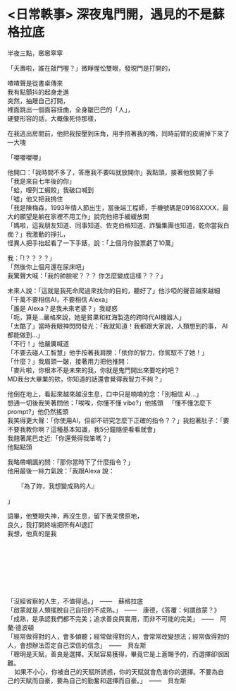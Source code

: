 # <日常軼事> 深夜鬼門開，遇見的不是蘇格拉底

半夜三點，窸窸窣窣  

「夭壽啦，誰在敲門喔？」微睜惺忪雙眼，發現門是打開的，  

喳喳聲是從書桌傳來  
我有點顫抖的起身走進  
突然，抽屜自己打開，  
裡面跳出一個面容扭曲，全身皺巴巴的「人」，  
硬要形容的話，大概像死侍那樣，　　

在我逃出房間前，他把我按壓到床角，用手捂著我的嘴，同時前臂的皮膚掉下來了一大塊  

「嚶嚶嚶嚶」  

他開口：「我時間不多了，答應我不要叫就放開你」我點頭，接著他放開了手  
「我是來自七年後的你」  
「蛤，哩列工蝦餃」我破口喊到  
「噓」他又把我摀住  
「我是陳梅森，1993年情人節出生，當後端工程師，手機號碼是09168XXXX，最大的願望是躺在家裡不用工作」說完他把手緩緩放開  
「媽啦，這我朋友知道、同事知道、佐克伯格知道、詐騙集團也知道，乾你當我白痴？」我激動的掙扎，  
怪異人把手抬起看了一下手錶，說：「上個月你股票虧了10萬」　　

我：「!？？？？」  
「然後你上個月還在尿床吧」  
我驚聲大喊：「我的帥臉呢？？？ 你怎麼變成這樣？？？」

未來人說：「這就是我死命爬過來找你的目的，聽好了」他沙啞的聲音越來越細  
「千萬不要相信AI，不要相信 Alexa」  
「誰是 Alexa？是我未來老婆？」我疑惑  
「呃，算是...嚴格來說，她是貧果和紅海製造的跨時代AI機器人」  
「太酷了」當時我眼神閃閃發光：「我就知道！我都跟大家說，人類想到的事， AI都能做到...」  
「不行！」他嚴厲喊道  
「不要去碰人工智慧」他手按著我肩膀：「依你的智力，你駕馭不了她！」  
「什麼？」我眉頭一皺，接著用力把他推開：  
「麥片啦，你根本不是未來的我，你就是鬼門開出來要吃的吧？  
MD我台大畢業的欸，你知道的話還會覺得我智力不夠？」  

他倒在地上，看起來越來越沒生息，口中只是喃喃的念：「別相信 AI...」  
想通一切後我笑著問他：「唉唉，你懂不懂 vibe?」他搖頭 &nbsp;&nbsp;「懂不懂怎麼下 prompt?」他仍然搖頭  
我笑得更大聲：「你使用AI，但卻不研究怎麼下正確的指令？？」我抱著肚子：「要不要我教你啊？這種基本知識，我5分鐘隨便看看就會」  
我翹著尾巴走近:「你還覺得我笨嗎？」  
他點點頭　　

我略帶嘲諷的問：「那你當時下了什麼指令？」  
他用最後一絲力氣說：「我跟Alexa 說：  

&nbsp;&nbsp;&nbsp;&nbsp;&nbsp;&nbsp;『為了妳，我想變成熟的人』  

」　　

語畢，他雙眼失神，再沒生息，留下我呆愣原地，  
良久，我打開終端把所有AI退訂  
我想，他真的是我　　

<br><br><br><br><br>　　
　　

「沒經省察的人生，不值得過。」　——　蘇格拉底  
「啟蒙就是人類擺脫自己自招的不成熟。」　——　康德，《答覆：何謂啟蒙？》  
「成熟，是承認我們都不完美；追求善良與實用，而非不可能的完美」　——　阿蘭·德波頓  
「經常做得對的人，會多傾聽；經常做得對的人，會常常改變想法；經常做得對的人，會想辦法否定自己深信的信念」　——　貝左斯  
「聰明是天賦，善良是選擇。天賦容易獲得，畢竟它是上蒼賜予的，而選擇卻很困難。  
&nbsp;&nbsp;&nbsp;&nbsp;如果不小心，你被自己的天賦所誘惑，你的天賦就會危害你的選擇。不要為自己的天賦而自豪，要為自己的勤奮和選擇而自豪。」　——　貝左斯